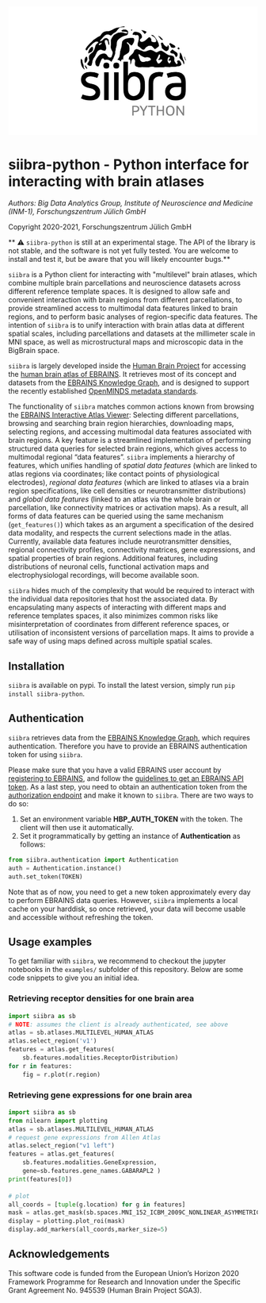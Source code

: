 ![](images/siibra-python.jpeg)

# siibra-python - Python interface for interacting with brain atlases 

*Authors: Big Data Analytics Group, Institute of Neuroscience and Medicine (INM-1), Forschungszentrum Jülich GmbH*

Copyright 2020-2021, Forschungszentrum Jülich GmbH 

** :warning: `siibra-python` is still at an experimental stage. The API of the library is not
stable, and the software is not yet fully tested. You are welcome to install and
test it, but be aware that you will likely encounter bugs.**

`siibra` is a Python client for interacting with "multilevel" brain atlases,
which combine multiple brain parcellations and neuroscience datasets across
different reference template spaces. It is designed to allow safe and
convenient interaction with brain regions from different parcellations, to
provide streamlined access to multimodal data features linked to brain regions,
and to perform basic analyses of region-specific data features. The intention
of `siibra`  is to unify interaction with brain atlas data at different spatial
scales, including parcellations and datasets at the millimeter scale in MNI
space, as well as microstructural maps and microscopic data in the BigBrain space.

`siibra` is largely developed inside the [Human Brain Project](https://humanbrainproject.eu) for accessing the [human brain atlas of EBRAINS](https://ebrains.eu/service/human-brain-atlas). 
It retrieves most of its concept and datasets from the [EBRAINS Knowledge Graph](https://kg.ebrains.eu), and is designed to support the recently established [OpenMINDS metadata standards](https://github.com/HumanBrainProject/openMINDS_SANDS).

The functionality of `siibra` matches common actions known from browsing the [EBRAINS Interactive Atlas Viewer](https://atlases.ebrains.eu/viewer): Selecting different 
parcellations, browsing and searching brain region hierarchies, downloading maps, selecting regions, and accessing multimodal data features
associated with brain regions. 
A key feature is a streamlined implementation of performing structured data queries for selected brain regions, which gives access to multimodal regional “data features”. 
`siibra` implements a hierarchy of features, which unifies handling of *spatial data features* (which are linked to atlas regions via coordinates; like contact points of physiological electrodes), *regional data features* (which are linked to atlases via a brain region specifications, like cell densities or neurotransmitter distributions) and *global data features* (linked to an atlas via the whole brain or parcellation, like connectivity matrices or activation maps). 
As a result, all forms of data features can be queried using the same mechanism (`get_features()`) which takes as an argument a specification of the desired data modality, and respects the current selections made in the atlas. 
Currently, available data features include neurotransmitter densities, regional connectivity profiles, connectivity matrices, gene expressions, and spatial properties of brain regions.
Additional features, including distributions of neuronal cells, functional activation maps and electrophysiologal recordings, will become available soon.

`siibra` hides much of the complexity that would be required to interact with the individual data repositories that host the associated data.
By encapsulating many aspects of interacting with different maps and reference templates spaces, it also minimizes common risks like misinterpretation of coordinates from different reference spaces, or utilisation of inconsistent versions of parcellation maps. 
It aims to provide a safe way of using maps defined across multiple spatial scales. 

## Installation

`siibra` is available on pypi.
To install the latest version, simply run `pip install siibra-python`.

## Authentication

`siibra` retrieves data from the [EBRAINS Knowledge Graph](https://kg.ebrains.eu), which requires
authentication. Therefore you have to provide an EBRAINS authentication token for using `siibra`.

Please make sure that you have a valid EBRAINS user account by [registering to EBRAINS](https://ebrains.eu/register/), and follow the [guidelines to get an EBRAINS API token](https://kg.ebrains.eu/develop.html).
As a last step, you need to obtain an authentication token from the [authorization endpoint](https://nexus-iam.humanbrainproject.org/v0/oauth2/authorize) and make it known to `siibra`.
There are two ways to do so:

1. Set an environment variable **HBP_AUTH_TOKEN** with the token. The client will then use it automatically.
2. Set it programmatically by getting an instance of **Authentication** as follows: 
```python
from siibra.authentication import Authentication
auth = Authentication.instance()
auth.set_token(TOKEN)
```

Note that as of now, you need to get a new token approximately every day to
perform EBRAINS data queries. However, `siibra` implements a local cache on
your harddisk, so once retrieved, your data will become usable and accessible
without refreshing the token.

## Usage examples

To get familiar with `siibra`, we recommend to checkout the jupyter notebooks in the `examples/` subfolder of this repository. 
Below are some code snippets to give you an initial idea.

### Retrieving receptor densities for one brain area
```python
import siibra as sb
# NOTE: assumes the client is already authenticated, see above
atlas = sb.atlases.MULTILEVEL_HUMAN_ATLAS
atlas.select_region('v1')
features = atlas.get_features(
    sb.features.modalities.ReceptorDistribution)
for r in features:
    fig = r.plot(r.region)
```

### Retrieving gene expressions for one brain area

```python
import siibra as sb
from nilearn import plotting
atlas = sb.atlases.MULTILEVEL_HUMAN_ATLAS
# request gene expressions from Allen Atlas
atlas.select_region("v1 left")
features = atlas.get_features(
    sb.features.modalities.GeneExpression,
    gene=sb.features.gene_names.GABARAPL2 )
print(features[0])

# plot
all_coords = [tuple(g.location) for g in features]
mask = atlas.get_mask(sb.spaces.MNI_152_ICBM_2009C_NONLINEAR_ASYMMETRIC)
display = plotting.plot_roi(mask)
display.add_markers(all_coords,marker_size=5)
```

## Acknowledgements

This software code is funded from the European Union’s Horizon 2020 Framework
Programme for Research and Innovation under the Specific Grant Agreement No.
945539 (Human Brain Project SGA3).

